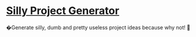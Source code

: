 # [Silly Project Generator](https://siphyshu.github.io/sillyprojectgenerator/)

�Generate silly, dumb and pretty useless project ideas because why not! 🥴
